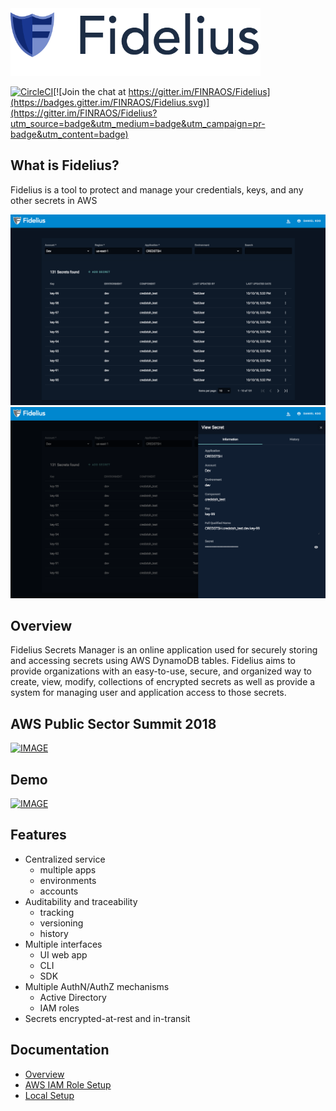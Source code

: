 <img src="/img/logo.png" alt="drawing" width="400px"/>

[![CircleCI](https://circleci.com/gh/FINRAOS/Fidelius/tree/master.svg?style=svg)](https://circleci.com/gh/FINRAOS/Fidelius/tree/master)[![Join the chat at https://gitter.im/FINRAOS/Fidelius](https://badges.gitter.im/FINRAOS/Fidelius.svg)](https://gitter.im/FINRAOS/Fidelius?utm_source=badge&utm_medium=badge&utm_campaign=pr-badge&utm_content=badge)

## What is Fidelius?
Fidelius is a tool to protect and manage your credentials, keys, and any other secrets in AWS

<img src="/img/Fidelius_Screenshot_1.png" alt="drawing" width="900px"/>
<img src="/img/Fidelius_Screenshot_2.png" alt="drawing" width="900px"/>

## Overview
Fidelius Secrets Manager is an online application used for securely storing and accessing secrets 
using AWS DynamoDB tables. Fidelius aims to provide organizations with an easy-to-use, secure, and 
organized way to create, view, modify, collections of encrypted secrets as well as provide a 
system for managing user and application access to those secrets.

## AWS Public Sector Summit 2018

[![IMAGE](http://img.youtube.com/vi/DMQ7IHOIe78/0.jpg)](https://youtu.be/DMQ7IHOIe78?t=2145)

## Demo
[![IMAGE](http://img.youtube.com/vi/j_1afHVTtso/0.jpg)](https://youtu.be/j_1afHVTtso)

## Features
- Centralized service
    - multiple apps
    - environments
    - accounts
- Auditability and traceability 
    - tracking
    - versioning
    - history
- Multiple interfaces
    - UI web app
    - CLI
    - SDK
- Multiple AuthN/AuthZ mechanisms
    - Active Directory
    - IAM roles
- Secrets encrypted-at-rest and in-transit

## Documentation
- [Overview](documentation/index.md)
- [AWS IAM Role Setup](documentation/prequisites/configuration.md)
- [Local Setup](documentation/QuickStart.md)
